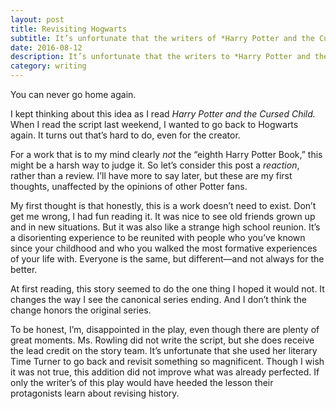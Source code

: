 ```yaml
---
layout: post
title: Revisiting Hogwarts
subtitle: It’s unfortunate that the writers of *Harry Potter and the Cursed Child* didn’t heed the very lesson they tried to teach their protagonists.
date: 2016-08-12
description: It’s unfortunate that the writers to *Harry Potter and the Cursed Child* didn’t heed the very lesson they tried to teach their protagonists.
category: writing
---
```

You can never go home again.

I kept thinking about this idea as I read *Harry Potter and the Cursed Child.* When I read the script last weekend, I wanted to go back to Hogwarts again. It turns out that’s hard to do, even for the creator.

For a work that is to my mind clearly *not* the “eighth Harry Potter Book,” this might be a harsh way to judge it. So let’s consider this post a *reaction*, rather than a review. I’ll have more to say later, but these are my first thoughts, unaffected by the opinions of other Potter fans.

My first thought is that honestly, this is a work doesn’t need to exist.  Don’t get me wrong, I had fun reading it. It was nice to see old friends grown up and in new situations. But it was also like a strange high school reunion. It’s a disorienting experience to be reunited with people who you’ve known since your childhood and who you walked the most formative experiences of your life with. Everyone is the same, but different—and not always for the better.

At first reading, this story seemed to do the one thing I hoped it would not. It changes the way I see the canonical series ending. And I don’t think the change honors the original series.

To be honest, I’m, disappointed in the play, even though there are plenty of great moments. Ms. Rowling did not write the script, but she does receive the lead credit on the story team. It’s unfortunate that she used her literary Time Turner to go back and revisit something so magnificent. Though I wish it was not true, this addition did not improve what was already perfected. If only the writer’s of this play would have heeded the lesson their protagonists learn about revising history.
